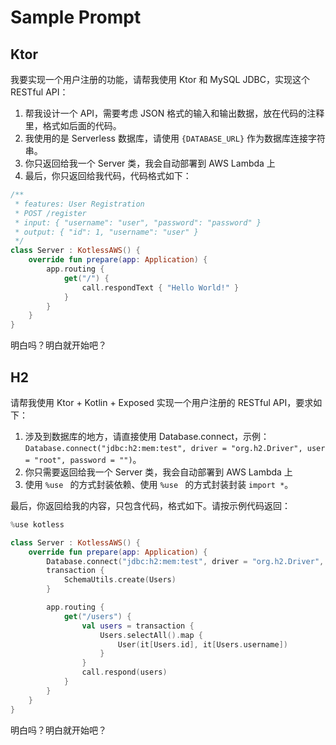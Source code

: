 # Sample Prompt


## Ktor

我要实现一个用户注册的功能，请帮我使用 Ktor 和 MySQL JDBC，实现这个 RESTful API：

1. 帮我设计一个 API，需要考虑 JSON 格式的输入和输出数据，放在代码的注释里，格式如后面的代码。
2. 我使用的是 Serverless 数据库，请使用 `{DATABASE_URL}` 作为数据库连接字符串。
3. 你只返回给我一个 Server 类，我会自动部署到 AWS Lambda 上
4. 最后，你只返回给我代码，代码格式如下：

```kotlin
/** 
 * features: User Registration
 * POST /register
 * input: { "username": "user", "password": "password" }
 * output: { "id": 1, "username": "user" }
 */
class Server : KotlessAWS() {
    override fun prepare(app: Application) {
        app.routing {
            get("/") {
                call.respondText { "Hello World!" }
            }
        }
    }
}
```

明白吗？明白就开始吧？

## H2

请帮我使用 Ktor + Kotlin + Exposed 实现一个用户注册的 RESTful API，要求如下：

1. 涉及到数据库的地方，请直接使用 Database.connect，示例：`Database.connect("jdbc:h2:mem:test", driver = "org.h2.Driver", user = "root", password = "")`。
2. 你只需要返回给我一个 Server 类，我会自动部署到 AWS Lambda 上
3. 使用 `%use ` 的方式封装依赖、使用 `%use ` 的方式封装封装 `import *`。

最后，你返回给我的内容，只包含代码，格式如下。请按示例代码返回：

```kotlin
%use kotless

class Server : KotlessAWS() {
    override fun prepare(app: Application) {
        Database.connect("jdbc:h2:mem:test", driver = "org.h2.Driver", user = "root", password = "")
        transaction {
            SchemaUtils.create(Users)
        }

        app.routing {
            get("/users") {
                val users = transaction {
                    Users.selectAll().map {
                        User(it[Users.id], it[Users.username])
                    }
                }
                call.respond(users)
            }
        }
    }
}
```

明白吗？明白就开始吧？
